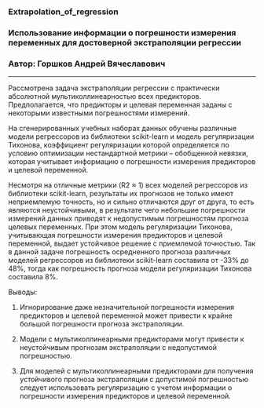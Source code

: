 ### Extrapolation_of_regression

### Использование информации о погрешности измерения переменных для достоверной экстраполяции регрессии
### Автор: Горшков Андрей Вячеславович
------------------------------------------

Рассмотрена задача экстраполяции регрессии с практически абсолютной мультиколлинеарностью всех предикторов. Предполагается, что предикторы и целевая переменная заданы с некоторыми известными погрешностями измерений.

На сгенерированных учебных наборах данных обучены различные модели регрессоров из библиотеки scikit-learn и модель регуляризации Тихонова, коэффициент регуляризации которой определяется по условию оптимизации нестандартной метрики – обобщенной невязки, которая учитывает информацию о погрешности измерения предикторов и целевой переменной.

Несмотря на отличные метрики (R2 ≈ 1) всех моделей регрессоров из библиотеки scikit-learn, результаты их прогнозов не только имеют неприемлемую точность, но и сильно отличаются друг от друга, то есть являются неустойчивыми, в результате чего небольшие погрешности измерений данных приводят к недопустимым погрешностям прогноза целевых переменных. При этом модель регуляризации Тихонова, учитывающая погрешности измерения предикторов и целевой переменной, выдает устойчивое решение с приемлемой точностью. Так в данной задаче погрешность осредненного прогноза различных моделей регрессоров из библиотеки scikit-learn составила от -33% до 48%, тогда как погрешность прогноза модели регуляризации Тихонова составила 8%.

Выводы:
1. Игнорирование даже незначительной погрешности измерения предикторов и целевой переменной может привести к крайне большой погрешности прогноза экстраполяции.

2. Модели с мультиколлинеарными предикторами могут привести к неустойчивым прогнозам экстраполяции с недопустимой погрешностью.

3. Для моделей с мультиколлинеарными предикторами для получения устойчивого прогноза экстраполяции с допустимой погрешностью следует использовать регуляризацию с учетом информации о погрешности измерения предикторов и целевой переменной.
